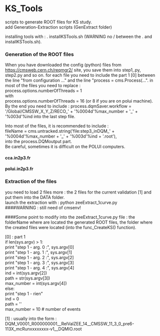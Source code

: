 # KS_Tools
scripts to generate ROOT files for KS study.  
add Generation-Extraction scripts (GenExtract folder)

installing tools with : . installKSTools.sh (WARNING no / between the . and installKSTools.sh).  
### Generation of the ROOT files
When you have downloaded the config (python) files from https://cmsweb.cern.ch/reqmgr2/ site,
you save them into step1,.py, step2.py and so on.
for each file you need to include the part 1 [0] between the line "from configuration ..." and the line
"process = cms.Process(...".
in most of the files you need to replace :  
process.options.numberOfThreads = 1  
with   
process.options.numberOfThreads = 16 (or 8 if you are on polui machine). 
By the end you need to include :
process.dqmSaver.workflow = '/Global/CMSSW_X_Y_Z/RECO_' + '%0004d'%max_number + '_' + '%003d'%ind
into the last step file.

Into most of the files, it is recommended to include :  
fileName = cms.untracked.string('file:step3_inDQM_' + '%0004d'%max_number + '_' + '%003d'%ind + '.root'),  
into the process.DQMoutput part.  
Be careful, sometimes it is difficult on the POLUI computers.  

#### cca.in2p3.fr
#### polui.in2p3.fr

### Extraction of the files
you need to load 2 files more :
the 2 files for the current validation [1] and put them into the DATA folder.  
launch the extraction with : python zeeExtract_1curve.py  
####WARNING : still need of cmsenv!  

####Some point to modify into the zeeExtract_1curve.py file :
the folderName where are located the generated ROOT files,
the folder where the created files were located (into the func_CreateKS() function).

[0] : part 1  
if len(sys.argv) > 1:  
    print "step 1 - arg. 0 :", sys.argv[0]  
    print "step 1 - arg. 1 :", sys.argv[1]  
    print "step 1 - arg. 2 :", sys.argv[2]  
    print "step 1 - arg. 3 :", sys.argv[3]  
    print "step 1 - arg. 4 :", sys.argv[4]   
    ind = int(sys.argv[2])  
    path = str(sys.argv[3])  
    max_number = int(sys.argv[4])  
else:  
    print "step 1 - rien"  
    ind = 0  
    path = ''  
    max_number = 10 # number of events  



[1] : usually into the form : DQM_V0001_R000000001__RelValZEE_14__CMSSW_11_3_0_pre6-113X_mcRunxxxxxxxx-v1__DQMIO.root
